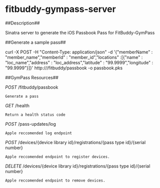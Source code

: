 fitbuddy-gympass-server
=======================

##Description##

Sinatra server to generate the iOS Passbook Pass for FitBuddy-GymPass


##Generate a sample pass##

  curl -X POST -H "Content-Type: application/json" -d '{"memberName" : "member_name","memberId" : "member_id","locations" :[{"name" : "loc_name","address" : "loc_address","latitude" : "99.9999","longitude" : "99.9999"}]}' http://<hostname>/fitbuddy/passbook -o passbook.pks

##GymPass Resources##

_POST_  /fitbuddy/passbook
    
    Generate a pass

_GET_   /health
    
    Return a health status code

_POST_  /pass-updates/log
    
    Apple reccomended log endpoint

_POST_  /devices/{device library id}/registrations/{pass type id}/{serial number}
    
    Apple reccomended endpoint to register devices.

_DELETE_ /devices/{device library id}/registrations/{pass type id}/{serial number}
    
    Apple reccomended endpoint to remove devices.
